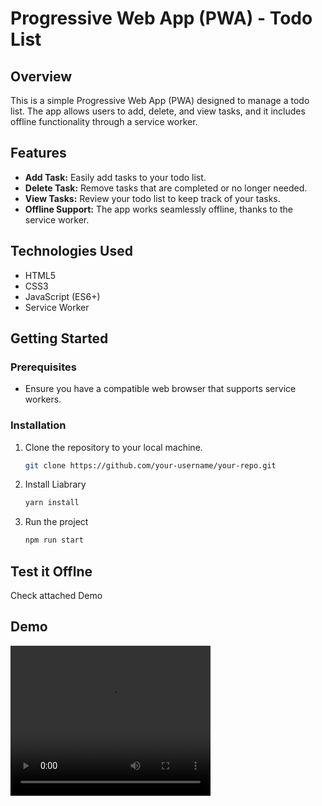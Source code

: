 # Progressive Web App (PWA) - Todo List

## Overview

This is a simple Progressive Web App (PWA) designed to manage a todo list. The app allows users to add, delete, and view tasks, and it includes offline functionality through a service worker.

## Features

- **Add Task:** Easily add tasks to your todo list.
- **Delete Task:** Remove tasks that are completed or no longer needed.
- **View Tasks:** Review your todo list to keep track of your tasks.
- **Offline Support:** The app works seamlessly offline, thanks to the service worker.

## Technologies Used

- HTML5
- CSS3
- JavaScript (ES6+)
- Service Worker

## Getting Started

### Prerequisites

- Ensure you have a compatible web browser that supports service workers.

### Installation

1. Clone the repository to your local machine.

   ```bash
   git clone https://github.com/your-username/your-repo.git

2. Install Liabrary 

   ```bash
   yarn install

3. Run the project

    ```bash
   npm run start

## Test it Offlne

Check attached Demo

## Demo

<video width="320" height="240" controls>
  <source src="demo.mp4" type="video/mp4">
  Your browser does not support the video tag.
</video>